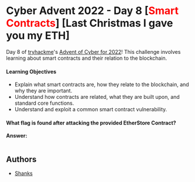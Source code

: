 # Cyber Advent 2022 - Day 8 [<span style="color:red;">Smart Contracts</span>] [Last Christmas I gave you my ETH]

Day 8 of [tryhackme](https://tryhackme.com)'s [Advent of Cyber for 2022](https://tryhackme.com/christmas)! This challenge involves learning about smart contracts and their relation to the blockchain. 


#### Learning Objectives
- Explain what smart contracts are, how they relate to the blockchain, and why they are important.
- Understand how contracts are related, what they are built upon, and standard core functions.
- Understand and exploit a common smart contract vulnerability.

#### What flag is found after attacking the provided EtherStore Contract?

**Answer:**
```

```


## Authors

- [Shanks](https://github.com/HunterShanks)